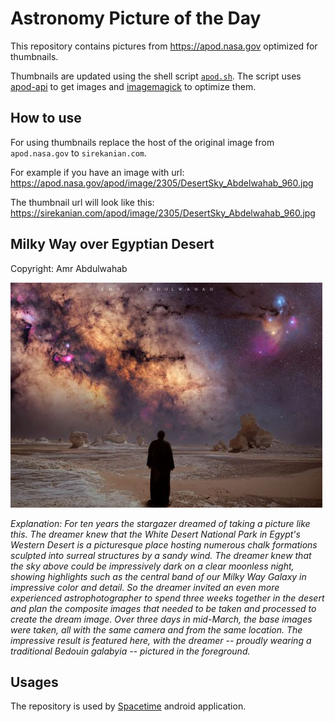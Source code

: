 # Astronomy Picture of the Day

This repository contains pictures from https://apod.nasa.gov optimized for thumbnails.

Thumbnails are updated using the shell script [`apod.sh`](apod.sh). The script
uses [apod-api](https://github.com/nasa/apod-api) to get images and [imagemagick](https://imagemagick.org) to
optimize them.

## How to use

For using thumbnails replace the host of the original image from `apod.nasa.gov` to `sirekanian.com`.

For example if you have an image with url:<br>
https://apod.nasa.gov/apod/image/2305/DesertSky_Abdelwahab_960.jpg

The thumbnail url will look like this:<br>
https://sirekanian.com/apod/image/2305/DesertSky_Abdelwahab_960.jpg

## Milky Way over Egyptian Desert

Copyright: Amr Abdulwahab

[![the picture of the day][1]][2]

_Explanation: For ten years the stargazer dreamed of taking a picture like this. The dreamer knew that the White Desert National Park in Egypt's Western Desert is a picturesque place hosting numerous chalk formations sculpted into surreal structures by a sandy wind. The dreamer knew that the sky above could be impressively dark on a clear moonless night, showing highlights such as the central band of our Milky Way Galaxy in impressive color and detail. So the dreamer invited an even more experienced astrophotographer to spend three weeks together in the desert and plan the composite images that needed to be taken and processed to create the dream image.  Over three days in mid-March, the base images were taken, all with the same camera and from the same location.  The impressive result is featured here, with the dreamer -- proudly wearing a traditional Bedouin galabyia -- pictured in the foreground._

## Usages

The repository is used by [Spacetime][3] android application.

[1]: image/2305/DesertSky_Abdelwahab_960.jpg

[2]: https://apod.nasa.gov/apod/image/2305/DesertSky_Abdelwahab_960.jpg

[3]: https://github.com/sirekanian/spacetime

